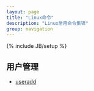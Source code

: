 ```yaml
---
layout: page
title: "Linux命令"
description: "Linux常用命令集锦"
group: navigation
---
```

{% include JB/setup %}

## 用户管理

- [useradd](/commands/useradd.html)
